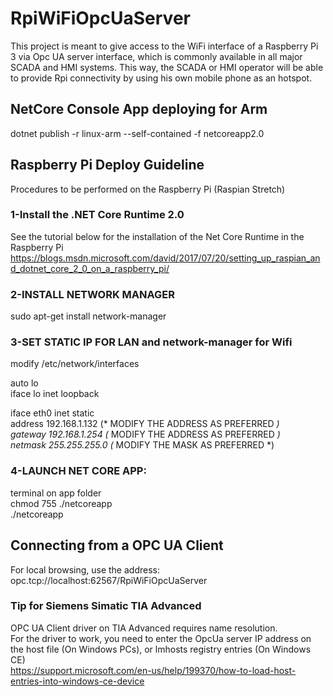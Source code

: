# RpiWiFiOpcUaServer
This project is meant to give access to the WiFi interface of a Raspberry Pi 3 via Opc UA server interface, which is commonly available in all major SCADA and HMI systems. This way, the SCADA or HMI operator will be able to provide Rpi connectivity by using his own mobile phone as an hotspot.

## NetCore Console App deploying for Arm
dotnet publish -r linux-arm --self-contained -f netcoreapp2.0

## Raspberry Pi Deploy Guideline
Procedures to be performed on the Raspberry Pi (Raspian Stretch)

### 1-Install the .NET Core Runtime 2.0
See the tutorial below for the installation of the Net Core Runtime in the Raspberry Pi
https://blogs.msdn.microsoft.com/david/2017/07/20/setting_up_raspian_and_dotnet_core_2_0_on_a_raspberry_pi/

### 2-INSTALL NETWORK MANAGER
sudo apt-get install network-manager

### 3-SET STATIC IP FOR LAN and network-manager for Wifi
modify /etc/network/interfaces  
  
auto lo  
iface lo inet loopback  
  
iface eth0 inet static  
        address 192.168.1.132 (* MODIFY THE ADDRESS AS PREFERRED *)  
        gateway 192.168.1.254 (* MODIFY THE ADDRESS AS PREFERRED *)   
        netmask 255.255.255.0 (* MODIFY THE MASK AS PREFERRED *)   
  
### 4-LAUNCH NET CORE APP:
terminal on app folder  
chmod 755 ./netcoreapp  
./netcoreapp  

## Connecting from a OPC UA Client
For local browsing, use the address:
opc.tcp://localhost:62567/RpiWiFiOpcUaServer

### Tip for Siemens Simatic TIA Advanced
OPC UA Client driver on TIA Advanced requires name resolution.  
For the driver to work, you need to enter the OpcUa server IP address on the host file (On Windows PCs), or
lmhosts registry entries (On Windows CE)  
https://support.microsoft.com/en-us/help/199370/how-to-load-host-entries-into-windows-ce-device